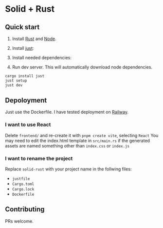 # Solid + Rust

## Quick start

1. Install [Rust](https://rustup.rs) and [Node](https://nodejs.org/en).

2. Install [just](https://github.com/casey/just):

3. Install needed dependencies:

4. Run dev server. This will automatically download node dependencies.

```bash
cargo install just
just setup
just dev
```

## Depoloyment

Just use the Dockerfile. I have tested deployment on [Railway](https://railway.app).

### I want to use React

Delete `frontend/` and re-create it with `pnpm create vite`, selecting `React`
You may need to edit the index.html template in `src/main.rs`
if the generated assets are named something other than `index.css` or `index.js`

### I want to rename the project

Replace `solid-rust` with your project name in the follwing files:

- `justfile`
- `Cargo.toml`
- `Cargo.lock`
- `Dockerfile`

## Contributing

PRs welcome.
